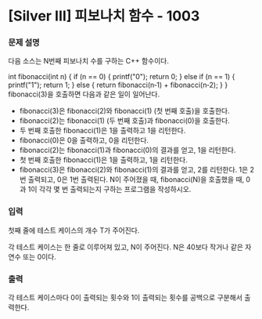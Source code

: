 # [Silver III] 피보나치 함수 - 1003

### 문제 설명

다음 소스는 N번째 피보나치 수를 구하는 C++ 함수이다.

int fibonacci(int n) {
    if (n == 0) {
        printf("0");
        return 0;
    } else if (n == 1) {
        printf("1");
        return 1;
    } else {
        return fibonacci(n‐1) + fibonacci(n‐2);
    }
}
fibonacci(3)을 호출하면 다음과 같은 일이 일어난다.

* fibonacci(3)은 fibonacci(2)와 fibonacci(1) (첫 번째 호출)을 호출한다.
* fibonacci(2)는 fibonacci(1) (두 번째 호출)과 fibonacci(0)을 호출한다.
* 두 번째 호출한 fibonacci(1)은 1을 출력하고 1을 리턴한다.
* fibonacci(0)은 0을 출력하고, 0을 리턴한다.
* fibonacci(2)는 fibonacci(1)과 fibonacci(0)의 결과를 얻고, 1을 리턴한다.
* 첫 번째 호출한 fibonacci(1)은 1을 출력하고, 1을 리턴한다.
* fibonacci(3)은 fibonacci(2)와 fibonacci(1)의 결과를 얻고, 2를 리턴한다.
1은 2번 출력되고, 0은 1번 출력된다. N이 주어졌을 때, fibonacci(N)을 호출했을 때, 0과 1이 각각 몇 번 출력되는지 구하는 프로그램을 작성하시오.

### 입력

첫째 줄에 테스트 케이스의 개수 T가 주어진다.

각 테스트 케이스는 한 줄로 이루어져 있고, N이 주어진다. N은 40보다 작거나 같은 자연수 또는 0이다.

### 출력

각 테스트 케이스마다 0이 출력되는 횟수와 1이 출력되는 횟수를 공백으로 구분해서 출력한다.
